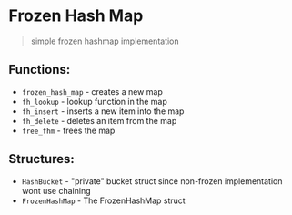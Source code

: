 # Frozen Hash Map
> simple frozen hashmap implementation

## Functions:
- `frozen_hash_map` - creates a new map
- `fh_lookup` - lookup function in the map
- `fh_insert` - inserts a new item into the map
- `fh_delete` - deletes an item from the map
- `free_fhm` - frees the map

## Structures:
- `HashBucket` - "private" bucket struct since non-frozen implementation wont use chaining
- `FrozenHashMap` - The FrozenHashMap struct